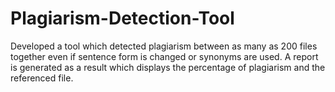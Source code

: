 # Plagiarism-Detection-Tool

Developed a tool which detected plagiarism between as many as 200 files together even if sentence form is changed or synonyms are used. A report is generated as a result which displays the percentage of plagiarism and the referenced file.
